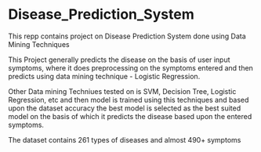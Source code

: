 # Disease_Prediction_System
This repp contains project on Disease Prediction  System done using Data Mining Techniques

This Project generally predicts the disease on the basis of user input symptoms, where it does preprocessing on the symptoms entered and then predicts using data mining technique - Logistic Regression.

Other Data mining Techniues tested on is SVM, Decision Tree, Logistic Regression, etc and then model is trained using this techniques and based upon the dataset accuracy the best model is selected as the best suited model on the basis of which it predicts the disease based upon the entered symptoms.

The dataset contains 261 types of diseases and almost 490+ symptoms
